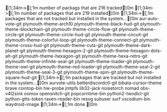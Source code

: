   [1;34m->[;1m number of packags that are 216 tracked[0m
  [1;34m->[;1m number of packages that are 219 installed[0m
  [1;34m->[;1m packages that are not tracked but installed in the system...[0m
aur-auto-vote-git
plymouth-theme-arch10
plymouth-theme-black-hud-git
plymouth-theme-blockchain-git
plymouth-theme-circle-flow-git
plymouth-theme-circle-git
plymouth-theme-circle-hud-git
plymouth-theme-circuit-git
plymouth-theme-colorful-loop-git
plymouth-theme-connect-git
plymouth-theme-cross-hud-git
plymouth-theme-cuts-git
plymouth-theme-dark-planet-git
plymouth-theme-hexagon-2-git
plymouth-theme-hexagon-dots-alt-git
plymouth-theme-hexagon-git
plymouth-theme-hexa-retro-git
plymouth-theme-infinite-seal-git
plymouth-theme-loader-git
plymouth-theme-owl-git
plymouth-theme-red-loader-git
plymouth-theme-seal-2-git
plymouth-theme-seal-3-git
plymouth-theme-spin-git
plymouth-theme-square-hud-git
  [1;34m->[;1m packages that are tracked but not installed in the system...[0m
aurvote-utils
betterdiscordctl-git
bibata-cursor-theme
brave
cointop-bin
hw-probe
jmtpfs
lib32-jack
noisetorch
nomad
obs-v4l2sink
oomox
opensnitch-git
popcorntime-bin
python2-twodict-git
python-gtts-token
raven-reader-bin
resvg
subuser
surf
vscodium-bin
waydroid-image
  [1;34m->[;1m done.[0m
